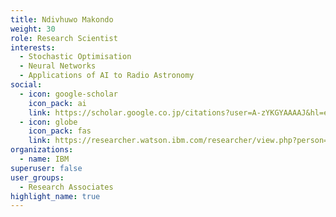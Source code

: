 ```yaml
---
title: Ndivhuwo Makondo
weight: 30
role: Research Scientist
interests:
  - Stochastic Optimisation
  - Neural Networks
  - Applications of AI to Radio Astronomy
social:
  - icon: google-scholar
    icon_pack: ai
    link: https://scholar.google.co.jp/citations?user=A-zYKGYAAAAJ&hl=en
  - icon: globe
    icon_pack: fas
    link: https://researcher.watson.ibm.com/researcher/view.php?person=ibm-Ndivhuwo.Makondo
organizations:
  - name: IBM
superuser: false
user_groups:
  - Research Associates 
highlight_name: true
---
```

